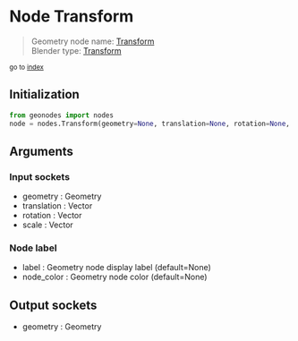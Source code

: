 
# Node Transform

> Geometry node name: [Transform](https://docs.blender.org/manual/en/latest/modeling/geometry_nodes/geometry/transform.html)<br>
  Blender type: [Transform](https://docs.blender.org/api/current/bpy.types.GeometryNodeTransform.html)
  
<sub>go to [index](/docs/index.md)</sub>

## Initialization

```python
from geonodes import nodes
node = nodes.Transform(geometry=None, translation=None, rotation=None, scale=None, label=None, node_color=None)
```



## Arguments


### Input sockets

- geometry : Geometry
- translation : Vector
- rotation : Vector
- scale : Vector

### Node label

- label : Geometry node display label (default=None)
- node_color : Geometry node color (default=None)

## Output sockets

- geometry : Geometry

